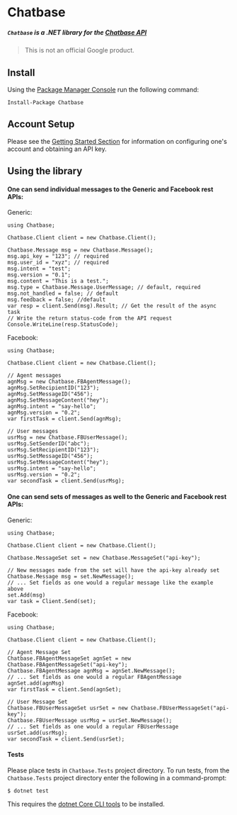 # Chatbase
##### `Chatbase` is a .NET library for the [Chatbase API](https://chatbase.com/documentation/ref)

> This is not an official Google product.

## Install
Using the [Package Manager Console](https://docs.nuget.org/docs/start-here/using-the-package-manager-console) run the following command:

```SH
Install-Package Chatbase
```

## Account Setup
Please see the [Getting Started Section](https://chatbase.com/documentation/quickstart) for information
on configuring one's account and obtaining an API key.

## Using the library

#### One can send individual messages to the Generic and Facebook rest APIs:

Generic:

```CSHARP
using Chatbase;

Chatbase.Client client = new Chatbase.Client();

Chatbase.Message msg = new Chatbase.Message();
msg.api_key = "123"; // required
msg.user_id = "xyz"; // required
msg.intent = "test";
msg.version = "0.1";
msg.content = "This is a test.";
msg.type = Chatbase.Message.UserMessage; // default, required
msg.not_handled = false; // default
msg.feedback = false; //default
var resp = client.Send(msg).Result; // Get the result of the async task
// Write the return status-code from the API request
Console.WriteLine(resp.StatusCode);
```

Facebook:

```CSHARP
using Chatbase;

Chatbase.Client client = new Chatbase.Client();

// Agent messages
agnMsg = new Chatbase.FBAgentMessage();
agnMsg.SetRecipientID("123");
agnMsg.SetMessageID("456");
agnMsg.SetMessageContent("hey");
agnMsg.intent = "say-hello";
agnMsg.version = "0.2";
var firstTask = client.Send(agnMsg);

// User messages
usrMsg = new Chatbase.FBUserMessage();
usrMsg.SetSenderID("abc");
usrMsg.SetRecipientID("123");
usrMsg.SetMessageID("456");
usrMsg.SetMessageContent("hey");
usrMsg.intent = "say-hello";
usrMsg.version = "0.2";
var secondTask = client.Send(usrMsg);
```

#### One can send sets of messages as well to the Generic and Facebook rest APIs:

Generic:

```CSHARP
using Chatbase;

Chatbase.Client client = new Chatbase.Client();

Chatbase.MessageSet set = new Chatbase.MessageSet("api-key");

// New messages made from the set will have the api-key already set
Chatbase.Message msg = set.NewMessage();
// ... Set fields as one would a regular message like the example above
set.Add(msg)
var task = Client.Send(set);
```

Facebook:

```CSHARP
using Chatbase;

Chatbase.Client client = new Chatbase.Client();

// Agent Message Set
Chatbase.FBAgentMessageSet agnSet = new Chatbase.FBAgentMessageSet("api-key");
Chatbase.FBAgentMessage agnMsg = agnSet.NewMessage();
// ... Set fields as one would a regular FBAgentMessage
agnSet.add(agnMsg)
var firstTask = client.Send(agnSet);

// User Message Set
Chatbase.FBUserMessageSet usrSet = new Chatbase.FBUserMessageSet("api-key");
Chatbase.FBUserMessage usrMsg = usrSet.NewMessage();
// ... Set fields as one would a regular FBUserMessage
usrSet.add(usrMsg);
var secondTask = client.Send(usrSet);
```

#### Tests
Please place tests in `Chatbase.Tests` project directory. To run tests, from the
`Chatbase.Tests` project directory enter the following in a command-prompt:

```
$ dotnet test
```

This requires the [dotnet Core CLI tools](https://www.microsoft.com/net/core) to be installed.
